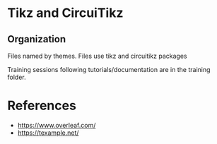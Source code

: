 # Tikz and CircuiTikz

## Organization

Files named by themes. Files use tikz and circuitikz packages

Training sessions following tutorials/documentation are in the training folder.

# References

- <https://www.overleaf.com/>
- <https://texample.net/>

